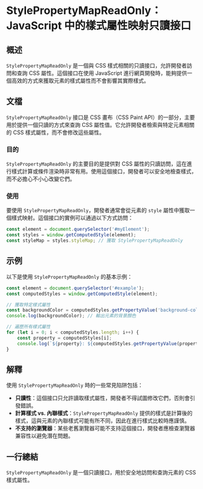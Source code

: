 <!--
Meta Description: # StylePropertyMapReadOnly：JavaScript 中的樣式屬性映射只讀接口 ## 概述 `StylePropertyMapReadOnly` 是一個與 CSS 樣式相關的只讀接口，允許開發者訪問和查詢 CSS 屬性。這個接口在使用 JavaScript 進行網頁開發時，能夠...
Meta Keywords: stylepropertymapreadonly, css, const, computedstyles, javascript
-->

# StylePropertyMapReadOnly：JavaScript 中的樣式屬性映射只讀接口

## 概述
`StylePropertyMapReadOnly` 是一個與 CSS 樣式相關的只讀接口，允許開發者訪問和查詢 CSS 屬性。這個接口在使用 JavaScript 進行網頁開發時，能夠提供一個高效的方式來獲取元素的樣式屬性而不會影響其實際樣式。

## 文檔
`StylePropertyMapReadOnly` 接口是 CSS 畫布（CSS Paint API）的一部分，主要用於提供一個只讀的方式來查詢 CSS 屬性值。它允許開發者檢索與特定元素相關的 CSS 樣式屬性，而不會修改這些屬性。

### 目的
`StylePropertyMapReadOnly` 的主要目的是提供對 CSS 屬性的只讀訪問，這在進行樣式計算或條件渲染時非常有用。使用這個接口，開發者可以安全地檢查樣式，而不必擔心不小心改變它們。

### 使用
要使用 `StylePropertyMapReadOnly`，開發者通常會從元素的 `style` 屬性中獲取一個樣式映射。這個接口的實例可以通過以下方式訪問：

```javascript
const element = document.querySelector('#myElement');
const styles = window.getComputedStyle(element);
const styleMap = styles.styleMap; // 獲取 StylePropertyMapReadOnly
```

## 示例
以下是使用 `StylePropertyMapReadOnly` 的基本示例：

```javascript
const element = document.querySelector('#example');
const computedStyles = window.getComputedStyle(element);

// 獲取特定樣式屬性
const backgroundColor = computedStyles.getPropertyValue('background-color');
console.log(backgroundColor); // 輸出元素的背景顏色

// 遍歷所有樣式屬性
for (let i = 0; i < computedStyles.length; i++) {
    const property = computedStyles[i];
    console.log(`${property}: ${computedStyles.getPropertyValue(property)}`);
}
```

## 解釋
使用 `StylePropertyMapReadOnly` 時的一些常見陷阱包括：

- **只讀性**：這個接口只允許讀取樣式屬性，開發者不得試圖修改它們，否則會引發錯誤。
- **計算樣式 vs. 內聯樣式**：`StylePropertyMapReadOnly` 提供的樣式是計算後的樣式，這與元素的內聯樣式可能有所不同，因此在進行樣式比較時應謹慎。
- **不支持的瀏覽器**：某些老舊瀏覽器可能不支持這個接口，開發者應檢查瀏覽器兼容性以避免潛在問題。

## 一行總結
`StylePropertyMapReadOnly` 是一個只讀接口，用於安全地訪問和查詢元素的 CSS 樣式屬性。